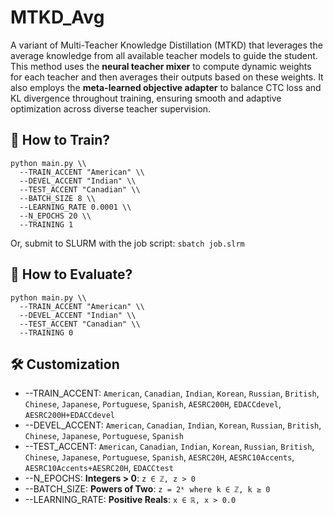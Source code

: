 # MTKD_Avg
A variant of Multi-Teacher Knowledge Distillation (MTKD) that leverages the average knowledge from all available teacher models to guide the student. This method uses the **neural teacher mixer** to compute dynamic weights for each teacher and then averages their outputs based on these weights. It also employs the **meta-learned objective adapter** to balance CTC loss and KL divergence throughout training, ensuring smooth and adaptive optimization across diverse teacher supervision.

## 🚀 How to Train?
```
python main.py \\
  --TRAIN_ACCENT "American" \\
  --DEVEL_ACCENT "Indian" \\
  --TEST_ACCENT "Canadian" \\
  --BATCH_SIZE 8 \\
  --LEARNING_RATE 0.0001 \\
  --N_EPOCHS 20 \\
  --TRAINING 1
```
Or, submit to SLURM with the job script: `sbatch job.slrm`


## 🧪 How to Evaluate?
```
python main.py \\
  --TRAIN_ACCENT "American" \\
  --DEVEL_ACCENT "Indian" \\
  --TEST_ACCENT "Canadian" \\
  --TRAINING 0
```


## 🛠️ Customization
- --TRAIN_ACCENT: `American`, `Canadian`, `Indian`, `Korean`, `Russian`, `British`, `Chinese`, `Japanese`, `Portuguese`, `Spanish`, `AESRC200H`, `EDACCdevel`, `AESRC200H+EDACCdevel`
- --DEVEL_ACCENT: `American`, `Canadian`, `Indian`, `Korean`, `Russian`, `British`, `Chinese`, `Japanese`, `Portuguese`, `Spanish`
- --TEST_ACCENT: `American`, `Canadian`, `Indian`, `Korean`, `Russian`, `British`, `Chinese`, `Japanese`, `Portuguese`, `Spanish`, `AESRC20H`, `AESRC10Accents`, `AESRC10Accents+AESRC20H`, `EDACCtest`
- --N_EPOCHS: **Integers > 0**: `z ∈ ℤ, z > 0`
- --BATCH_SIZE: **Powers of Two**: `z = 2ᵏ where k ∈ ℤ, k ≥ 0`
- --LEARNING_RATE: **Positive Reals**: `x ∈ ℝ, x > 0.0`
